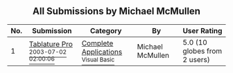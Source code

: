 ﻿<div align="center">

## All Submissions by Michael McMullen

</div>

No.  | Submission | Category | By   | User Rating
---- | ---------- | -------- | ---- | -----------
1 | [Tablature Pro<br /><sup>2003-07-02 02:00:06</sup>](https://github.com/Planet-Source-Code/michael-mcmullen-tablature-pro__1-46591) | [Complete Applications<br /><sup>Visual Basic</sup>](../ByCategory/complete-applications__1-27.md) | Michael McMullen | 5.0 (10 globes from 2 users)
